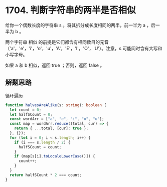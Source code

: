 # 1704. 判断字符串的两半是否相似

给你一个偶数长度的字符串 s 。将其拆分成长度相同的两半，前一半为 a ，后一半为 b 。

两个字符串 相似 的前提是它们都含有相同数目的元音（'a'，'e'，'i'，'o'，'u'，'A'，'E'，'I'，'O'，'U'）。注意，s 可能同时含有大写和小写字母。

如果 a 和 b 相似，返回 true ；否则，返回 false 。

## 解题思路

循环遍历

```typescript
function halvesAreAlike(s: string): boolean {
  let count = 0;
  let halfSCount = 0;
  const wordArr = ["a", "e", "i", "o", "u"];
  const map = wordArr.reduce((total, cur) => {
    return { ...total, [cur]: true };
  }, {});
  for (let i = 0; i < s.length; i++) {
    if (i === s.length / 2) {
      halfSCount = count;
    }
    if (map[s[i].toLocaleLowerCase()]) {
      count++;
    }
  }
  return halfSCount * 2 === count;
}
```
